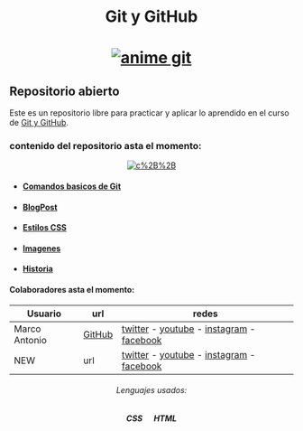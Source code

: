 <h1 align="center"> Git y GitHub<h1/>

<p align="center"><a href="https://github.com/NekoShooter"><img src="https://media.giphy.com/media/L2Yd6Z1cYAnPl5sPae/giphy.gif" alt="anime git"></a><p/>

## Repositorio abierto

Este es un repositorio libre para practicar y aplicar lo aprendido en el curso de [Git y GitHub](https://platzi.com/clases/git-github/).

### contenido del repositorio asta el momento:

<p align="center"><a href="https://platzi.com/clases/1557-git-github/19939-funcion-de-ramas-con-git-mer-7/"><img src="https://i.ibb.co/2WsZjdr/blogpost-html.png" alt="c%2B%2B"></a><p/>


- #### [Comandos basicos de Git](https://github.com/NekoShooter/Git_y_GitHub/blob/master/comandos_git.txt)
- #### [BlogPost](https://github.com/NekoShooter/Git_y_GitHub/blob/master/blogpost.html)
- #### [Estilos CSS](https://github.com/NekoShooter/Git_y_GitHub/blob/master/css/estilos.css)
- #### [Imagenes](https://github.com/NekoShooter/Git_y_GitHub/tree/master/imagenes)
- #### [Historia](https://github.com/NekoShooter/Git_y_GitHub/blob/master/historia.txt)


#### Colaboradores asta el momento:
Usuario | url | redes
--- | --- | ---
Marco Antonio | [GitHub](https://github.com/NekoShooter) | [twitter](https://twitter.com/Marco_Animacion) - [youtube](https://www.youtube.com/channel/UCHJiiKBhmjGY8jkZYBZ8pHA?view_as=subscriber) - [instagram](https://www.instagram.com/marcoantonio_m_a/) - [facebook](https://www.facebook.com/MarcoAnGM)
NEW | url | [twitter](https://twitter.com) - [youtube](https://www.youtube.com) - [instagram](https://www.instagram.com) - [facebook](https://www.facebook.com) 


<h6 align="center">Lenguajes usados:<h6/>
  <p align="center"><b>CSS      HTML<b/><p/>
